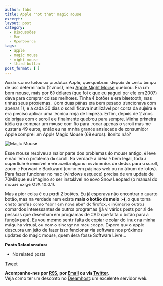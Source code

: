 ```yaml
---
author: fabs
title: Apple "not that" magic mouse
excerpt:
layout: post
category:
  - Discussões
  - Mac
  - OpenSource
tags:
  - apple
  - magic mouse
  - might mouse
  - third button
post_format: [ ]
---
```

Assim como todos os produtos Apple, que quebram depois de certo tempo de uso determinado (2 anos), meu [Apple Might Mouse][1] quebrou. Era um bom mouse, mais por 60 dólares (que foi o que eu paguei por ele em 2007) dava para comprar coisas melhores. Tinha 4 botões e era bluetooth, mas tinhas seus problemas.  Com duas pilhas era bem pesado (funcionava com apenas 1), e a cada 30 dias o scroll ficava inutilizável por conta da sujeira e era preciso aplicar uma técnica ninja de limpeza. Enfim, depois de 2 anos de brigas com o scroll ele finalmente quebrou para sempre. Minha primeira idéia era comprar um mouse com fio para trocar apenas o scroll mas me custaria 49 euros, então eu na minha grande ansiedade de consumidor Apple comprei um Apple Magic Mouse (69 euros). Bonito não?

![][2]

Esse mouse resolveu a maior parte dos problemas do mouse antigo, é leve e não tem o problema do scroll. Na verdade a idéia é bem legal, toda a superfície é sensível e ele aceita alguns movimentos de dedos para o scroll, zoom e Forward e Backward (como em páginas web ou no álbum de fotos).  Para fazer funcionar no mac (windows esquece) precisa de um update de 70MB que eu imagino so ser instalável no novo Snow Leopard (o manual do mouse exige OSX 10.6.1).

Mas a pior coisa é eu perdi 2 botões. Eu já esperava não encontrar o quarto botão, mas na verdade nem existe **mais o botão do meio :-(**, o que torna chato tarefas como “abrir em nova aba” do firefox, e inúmeros outros comandos interessantes de outros programas (já vi vários posts por ai de pessoas que desenham em programas de CAD que falta o botão para a função pan). Eu vou mesmo sentir falta de copiar e colar do linux na minha máquina virtual, ou com o sinergy no meu eeepc. Espero que a apple descubra um jeito de fazer isso funcionar via software nos próximos updates do magic mouse, quem dera fosse Software Livre…

**Posts Relacionados:** 
*   No related posts



[Tweet][3] 





**Acompanhe-nos por [ RSS][4], por [Email][5] ou via [Twitter][6].**  
Veja como ter um desconto no [Dreamhost][7]: um excelente servidor web.

 [1]: http://en.wikipedia.org/wiki/Apple_Mighty_Mouse
 [2]: http://images.apple.com/magicmouse/images/hero_1_20091020.jpg "Magic Mouse"
 [3]: https://twitter.com/share
 [4]: http://feeds.feedburner.com/VidaGeek
 [5]: http://feedburner.google.com/fb/a/mailverify?uri=VidaGeek&loc=pt_BR
 [6]: http://twitter.com/blogvidageek
 [7]: http://vidageek.net/dreamhost/
